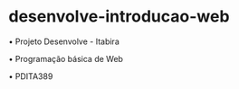 # desenvolve-introducao-web
<p>• Projeto Desenvolve - Itabira</p>
<p>• Programação básica de Web</p>
<p>• PDITA389</p>
